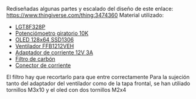 Rediseñadas algunas partes y escalado del diseño de este enlace: https://www.thingiverse.com/thing:3474360
Material utilizado:
- [LGT8F328P](https://es.aliexpress.com/item/1005005075419652.html)
- [Potenciómoetro giratorio 10K](https://es.aliexpress.com/item/4000971762879.html)
- [OLED 128x64 SSD1306](https://es.aliexpress.com/item/1005006373062872.html)
- [Ventilador FFB1212VEH](https://es.aliexpress.com/item/1005007368184034.html)
- [Adaptador de corriente 12V 3A](https://es.aliexpress.com/item/1005006097616117.html)
- [Filtro de carbón](https://es.aliexpress.com/item/1005001559548317.html)
- [Conector de corriente](https://es.aliexpress.com/item/32599220409.html)

El filtro hay que recortarlo para que entre correctamente
Para la sujeción tanto del adaptador del ventilador como de la tapa frontal, se han utiliado tornillos M3x10 y 
el oled con dos tornillos M2x4
